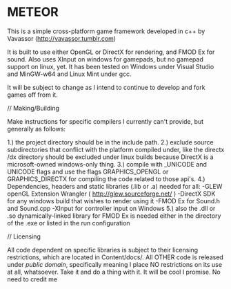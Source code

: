 METEOR
======

This is a simple cross-platform game framework developed in c++ 
by Vavassor (http://vavassor.tumblr.com)

It is built to use either OpenGL or DirectX for rendering, 
and FMOD Ex for sound. Also uses XInput on windows for gamepads,
but no gamepad support on linux, yet. It has been tested on Windows
under Visual Studio and MinGW-w64 and Linux Mint under gcc.

It will be subject to change as I intend to continue to
develop and fork games off from it.

// Making/Building

Make instructions for specific compilers I currently can't
provide, but generally as follows:

1.) the project directory should be in the include path.
2.) exclude source subdirectories that conflict with the platform
    compiled under, like the directx /dx directory should be excluded
    under linux builds because DirectX is a microsoft-owned windows-only
    thing.
3.) compile with _UNICODE and UNICODE flags and use the flags 
    GRAPHICS_OPENGL or GRAPHICS_DIRECTX for compiling the code related
    to those api's.
4.) Dependencies, headers and static libraries (.lib or .a) needed for all:
    -GLEW openGL Extension Wrangler ( http://glew.sourceforge.net/ )
    -DirectX SDK for any windows build that wishes to render using it
    -FMOD Ex for Sound.h and Sound.cpp
    -XInput for controller input on Windows
5.) also the .dll or .so dynamically-linked library for FMOD Ex is needed
    either in the directory of the .exe or listed in the run configuration

// Licensing

All code dependent on specific libraries is subject to their licensing
restrictions, which are located in Content/docs/. All OTHER code is
released under _public domain_, specifically meaning I place NO restrictions
on its use at all, whatsoever. Take it and do a thing with it. It will
be cool I promise. No need to credit me
